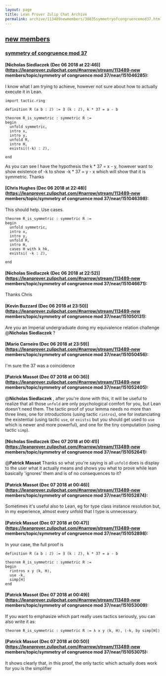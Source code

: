 ```yaml
---
layout: page
title: Lean Prover Zulip Chat Archive 
permalink: archive/113489newmembers/30835symmetryofcongruencemod37.html
---
```


## [new members](index.html)
### [symmetry of congruence mod 37](30835symmetryofcongruencemod37.html)

#### [Nicholas Siedlaczek (Dec 06 2018 at 22:46)](https://leanprover.zulipchat.com/#narrow/stream/113489-new members/topic/symmetry of congruence mod 37/near/151046285):
I know what I am trying to achieve, however not sure about how to actually execute it in Lean.

```lean
import tactic.ring

definition R (a b : ℤ) := ∃ (k : ℤ), k * 37 = a - b

theorem R_is_symmetric : symmetric R :=
begin
  unfold symmetric,
  intro x,
  intro y,
  unfold R,
  intro H,
  existsi((-k) : ℤ),

end
```
As you can see I have the hypothesis the k * 37 = x - y, however want to show existence of -k to show -k * 37 = y - x which will show that it is symmetric.
Thanks

#### [Chris Hughes (Dec 06 2018 at 22:48)](https://leanprover.zulipchat.com/#narrow/stream/113489-new members/topic/symmetry of congruence mod 37/near/151046398):
This should help. Use cases.
```lean
theorem R_is_symmetric : symmetric R :=
begin
  unfold symmetric,
  intro x,
  intro y,
  unfold R,
  intro H,
  cases H with k hk,
  existsi( -k : ℤ),

end
```

#### [Nicholas Siedlaczek (Dec 06 2018 at 22:52)](https://leanprover.zulipchat.com/#narrow/stream/113489-new members/topic/symmetry of congruence mod 37/near/151046671):
Thanks Chris

#### [Kevin Buzzard (Dec 06 2018 at 23:50)](https://leanprover.zulipchat.com/#narrow/stream/113489-new members/topic/symmetry of congruence mod 37/near/151050131):
Are you an Imperial undergraduate doing my equivalence relation challenge @**Nicholas Siedlaczek** ?

#### [Mario Carneiro (Dec 06 2018 at 23:59)](https://leanprover.zulipchat.com/#narrow/stream/113489-new members/topic/symmetry of congruence mod 37/near/151050456):
I'm sure the 37 was a coincidence

#### [Patrick Massot (Dec 07 2018 at 00:36)](https://leanprover.zulipchat.com/#narrow/stream/113489-new members/topic/symmetry of congruence mod 37/near/151052405):
@**Nicholas Siedlaczek** , after you're done with this, it will be useful to realize that all those `unfold` are only psychological comfort for you, but Lean doesn't need them. The tactic proof of your lemma needs no more than three lines, one for introductions (using tactic `rintros`), one for instanciating the existential (using tactic `use`, or `existsi` but you should get used to `use` which is newer and more powerful), and one for the tiny computation (using tactic `simp`).

#### [Nicholas Siedlaczek (Dec 07 2018 at 00:41)](https://leanprover.zulipchat.com/#narrow/stream/113489-new members/topic/symmetry of congruence mod 37/near/151052641):
@**Patrick Massot** Thanks so what you're saying is all ```unfold``` does is display to the user what it actually means and shows you what to prove while lean basically 'ignores' them and is of no consequences to it?

#### [Patrick Massot (Dec 07 2018 at 00:46)](https://leanprover.zulipchat.com/#narrow/stream/113489-new members/topic/symmetry of congruence mod 37/near/151052874):
Sometimes it's useful also to Lean, eg for type class instance resolution but, in my experience, almost every unfold that I type is unnecessary.

#### [Patrick Massot (Dec 07 2018 at 00:47)](https://leanprover.zulipchat.com/#narrow/stream/113489-new members/topic/symmetry of congruence mod 37/near/151052898):
In your case, the full proof is
```lean
definition R (a b : ℤ) := ∃ (k : ℤ), k * 37 = a - b

theorem R_is_symmetric : symmetric R :=
begin
  rintros x y ⟨k, H⟩,
  use -k,
  simp[H]
end
```

#### [Patrick Massot (Dec 07 2018 at 00:49)](https://leanprover.zulipchat.com/#narrow/stream/113489-new members/topic/symmetry of congruence mod 37/near/151053009):
If you want to emphasize which part really uses tactics seriously, you can also write it as:
```lean
theorem R_is_symmetric : symmetric R := λ x y ⟨k, H⟩, ⟨-k, by simp[H]⟩
```

#### [Patrick Massot (Dec 07 2018 at 00:50)](https://leanprover.zulipchat.com/#narrow/stream/113489-new members/topic/symmetry of congruence mod 37/near/151053075):
It shows clearly that, in this proof, the only tactic which actually does work for you is the simplifier

